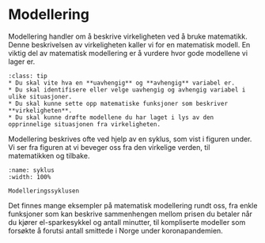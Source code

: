 # Modellering

Modellering handler om å beskrive virkeligheten ved å bruke matematikk. Denne beskrivelsen av virkeligheten kaller vi for en matematisk modell. En viktig del av matematisk modellering er å vurdere hvor gode modellene vi lager er. 

```{admonition} Læringsmål: matematisk modellering
:class: tip
* Du skal vite hva en **uavhengig** og **avhengig** variabel er.
* Du skal identifisere eller velge uavhengig og avhengig variabel i ulike situasjoner.
* Du skal kunne sette opp matematiske funksjoner som beskriver **virkeligheten**. 
* Du skal kunne drøfte modellene du har laget i lys av den opprinnelige situasjonen fra virkeligheten.
```
Modellering beskrives ofte ved hjelp av en syklus, som vist i figuren under. Vi ser fra figuren at vi beveger oss fra den virkelige verden, til matematikken og tilbake. 

```{figure} ./figurer/modelleringssyklus.svg
:name: syklus
:width: 100%

Modelleringssyklusen
```
Det finnes mange eksempler på matematisk modellering rundt oss, fra enkle funksjoner som kan beskrive sammenhengen mellom prisen du betaler når du kjører el-sparkesykkel og antall minutter, til kompliserte modeller som forsøkte å forutsi antall smittede i Norge under koronapandemien. 